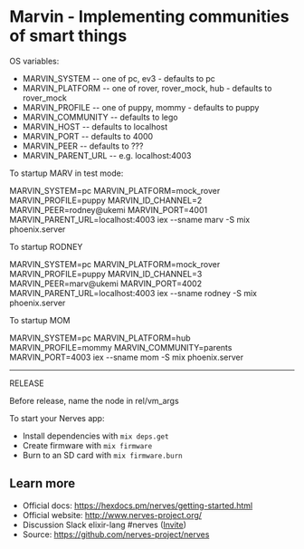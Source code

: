 # Marvin - Implementing communities of smart things

OS variables:

* MARVIN_SYSTEM -- one of pc, ev3 - defaults to pc
* MARVIN_PLATFORM -- one of rover, rover_mock, hub - defaults to rover_mock
* MARVIN_PROFILE -- one of puppy, mommy - defaults to puppy
* MARVIN_COMMUNITY -- defaults to lego
* MARVIN_HOST -- defaults to localhost
* MARVIN_PORT -- defaults to 4000
* MARVIN_PEER -- defaults to ???
* MARVIN_PARENT_URL -- e.g. localhost:4003

To startup MARV in test mode:

MARVIN_SYSTEM=pc MARVIN_PLATFORM=mock_rover MARVIN_PROFILE=puppy MARVIN_ID_CHANNEL=2 MARVIN_PEER=rodney@ukemi MARVIN_PORT=4001 MARVIN_PARENT_URL=localhost:4003 iex --sname marv -S mix phoenix.server


To startup RODNEY

MARVIN_SYSTEM=pc MARVIN_PLATFORM=mock_rover MARVIN_PROFILE=puppy MARVIN_ID_CHANNEL=3 MARVIN_PEER=marv@ukemi MARVIN_PORT=4002 MARVIN_PARENT_URL=localhost:4003 iex --sname rodney -S mix phoenix.server

To startup MOM

MARVIN_SYSTEM=pc MARVIN_PLATFORM=hub MARVIN_PROFILE=mommy MARVIN_COMMUNITY=parents MARVIN_PORT=4003 iex --sname mom -S mix phoenix.server

-----------------

RELEASE

Before release, name the node in rel/vm_args



To start your Nerves app:

  * Install dependencies with `mix deps.get`
  * Create firmware with `mix firmware`
  * Burn to an SD card with `mix firmware.burn`

## Learn more

  * Official docs: https://hexdocs.pm/nerves/getting-started.html
  * Official website: http://www.nerves-project.org/
  * Discussion Slack elixir-lang #nerves ([Invite](https://elixir-slackin.herokuapp.com/))
  * Source: https://github.com/nerves-project/nerves

